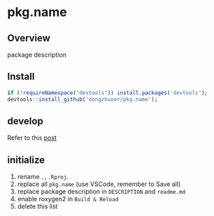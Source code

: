 # pkg.name

## Overview

package description


## Install

```r
if (!requireNamespace("devtools")) install.packages('devtools');
devtools::install_github('dongzhuoer/pkg.name');
```

## develop

Refer to this [post](https://dongzhuoer.github.io/_redirects/develop-upon-my-r-package.html)


## initialize

1. rename `.`, `.Rproj`.
1. replace all `pkg.name` (use VSCode, remember to Save all)
1. replace package description in `DESCRIPTION` and `readme.md`
1. enable roxygen2 in `Build & Reload` 
1. delete this list
